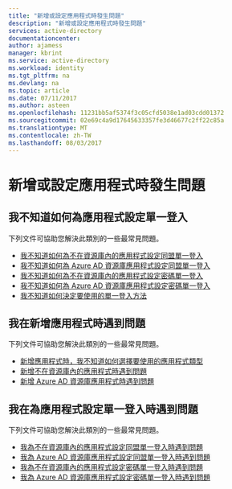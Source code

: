 ```yaml
---
title: "新增或設定應用程式時發生問題"
description: "新增或設定應用程式時發生問題"
services: active-directory
documentationcenter: 
author: ajamess
manager: kbrint
ms.service: active-directory
ms.workload: identity
ms.tgt_pltfrm: na
ms.devlang: na
ms.topic: article
ms.date: 07/11/2017
ms.author: asteen
ms.openlocfilehash: 11231bb5af5374f3c05cfd5038e1ad03cdd01372
ms.sourcegitcommit: 02e69c4a9d17645633357fe3d46677c2ff22c85a
ms.translationtype: MT
ms.contentlocale: zh-TW
ms.lasthandoff: 08/03/2017
---
```

# <a name="problems-adding-or-configuring-applications"></a>新增或設定應用程式時發生問題



## <a name="i-dont-know-how-to-configure-single-sign-on-to-an-application"></a>我不知道如何為應用程式設定單一登入
  下列文件可協助您解決此類別的一些最常見問題。
  * [我不知道如何為不在資源庫內的應用程式設定同盟單一登入](https://docs.microsoft.com/azure/active-directory/application-config-sso-how-to-configure-federated-sso-non-gallery/?/?WT.mc_id=DMC_AAD_Manage_Apps_Troubleshooting_Nav)
  * [我不知道如何為 Azure AD 資源庫應用程式設定同盟單一登入](https://docs.microsoft.com/azure/active-directory/application-config-sso-how-to-configure-federated-sso-gallery/?/?WT.mc_id=DMC_AAD_Manage_Apps_Troubleshooting_Nav)
  * [我不知道如何為不在資源庫內的應用程式設定密碼單一登入](https://docs.microsoft.com/azure/active-directory/application-config-sso-how-to-configure-password-sso-non-gallery/?/?WT.mc_id=DMC_AAD_Manage_Apps_Troubleshooting_Nav)
  * [我不知道如何為 Azure AD 資源庫應用程式設定密碼單一登入](https://docs.microsoft.com/azure/active-directory/application-config-sso-how-to-configure-password-sso-gallery/?/?WT.mc_id=DMC_AAD_Manage_Apps_Troubleshooting_Nav)
  * [我不知道如何決定要使用的單一登入方法](https://docs.microsoft.com/azure/active-directory/application-config-sso-how-to-choose-sign-on-method/?/?WT.mc_id=DMC_AAD_Manage_Apps_Troubleshooting_Nav)

## <a name="im-having-a-problem-when-adding-an-application"></a>我在新增應用程式時遇到問題
  下列文件可協助您解決此類別的一些最常見問題。
  * [新增應用程式時，我不知道如何選擇要使用的應用程式類型](https://docs.microsoft.com/azure/active-directory/application-config-add-app-problem-how-to-choose-application-type/?/?WT.mc_id=DMC_AAD_Manage_Apps_Troubleshooting_Nav)
  * [新增不在資源庫內的應用程式時遇到問題](https://docs.microsoft.com/azure/active-directory/application-config-add-app-problem-problem-adding-non-gallery-app/?/?WT.mc_id=DMC_AAD_Manage_Apps_Troubleshooting_Nav)
  * [新增 Azure AD 資源庫應用程式時遇到問題](https://docs.microsoft.com/azure/active-directory/application-config-add-app-problem-problem-adding-gallery-app/?/?WT.mc_id=DMC_AAD_Manage_Apps_Troubleshooting_Nav)

## <a name="im-having-a-problem-when-configuring-single-sign-on-for-an-application"></a>我在為應用程式設定單一登入時遇到問題
  下列文件可協助您解決此類別的一些最常見問題。
  * [我為不在資源庫內的應用程式設定同盟單一登入時遇到問題](https://docs.microsoft.com/azure/active-directory/application-config-sso-problem-configure-federated-sso-non-gallery/?/?WT.mc_id=DMC_AAD_Manage_Apps_Troubleshooting_Nav)
  * [我為 Azure AD 資源庫應用程式設定同盟單一登入時遇到問題](https://docs.microsoft.com/azure/active-directory/application-config-sso-problem-configure-federated-sso-gallery/?/?WT.mc_id=DMC_AAD_Manage_Apps_Troubleshooting_Nav)
  * [我為不在資源庫內的應用程式設定密碼單一登入時遇到問題](https://docs.microsoft.com/azure/active-directory/application-config-sso-problem-configure-password-sso-non-gallery/?/?WT.mc_id=DMC_AAD_Manage_Apps_Troubleshooting_Nav)
  * [我為 Azure AD 資源庫應用程式設定密碼單一登入時遇到問題](https://docs.microsoft.com/azure/active-directory/application-config-sso-problem-configure-password-sso-gallery/?/?WT.mc_id=DMC_AAD_Manage_Apps_Troubleshooting_Nav)
